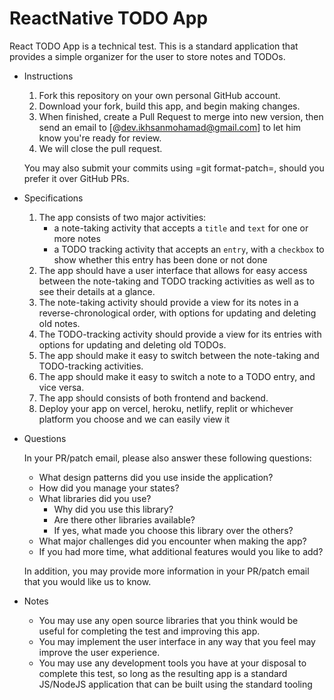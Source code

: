 # ReactNative TODO App

React TODO App is a technical test. This is a standard 
application that provides a simple organizer for the user to store notes
and TODOs.

* Instructions

  1. Fork this repository on your own personal GitHub account.
  2. Download your fork, build this app, and begin making changes.
  3. When finished, create a Pull Request to merge into new version,
     then send an email to [@dev.ikhsanmohamad@gmail.com] to let him know you're ready for
     review.
  4. We will close the pull request.

  You may also submit your commits using =git format-patch=, should you
  prefer it over GitHub PRs.

* Specifications

  1. The app consists of two major activities:
     - a note-taking activity that accepts a `title` and `text` for one
       or more notes
     - a TODO tracking activity that accepts an `entry`, with a
       `checkbox` to show whether this entry has been done or not done
  2. The app should have a user interface that allows for easy access
     between the note-taking and TODO tracking activities as well as to
     see their details at a glance.
  3. The note-taking activity should provide a view for its notes in a
     reverse-chronological order, with options for updating and deleting
     old notes.
  4. The TODO-tracking activity should provide a view for its entries
     with options for updating and deleting old TODOs.
  5. The app should make it easy to switch between the note-taking and
     TODO-tracking activities.
  6. The app should make it easy to switch a note to a TODO entry, and
     vice versa.
  7. The app should consists of both frontend and backend.
  7. Deploy your app on vercel, heroku, netlify, replit or whichever platform you choose and we can easily view it

* Questions

  In your PR/patch email, please also answer these following questions:

  - What design patterns did you use inside the application?
  - How did you manage your states?
  - What libraries did you use?
    + Why did you use this library?
    + Are there other libraries available?
    + If yes, what made you choose this library over the others?
  - What major challenges did you encounter when making the app?
  - If you had more time, what additional features would you like to
    add?

  In addition, you may provide more information in your PR/patch email
  that you would like us to know.

* Notes

  - You may use any open source libraries that you think would be useful
    for completing the test and improving this app.
  - You may implement the user interface in any way that you feel may
    improve the user experience.
  - You may use any development tools you have at your disposal to
    complete this test, so long as the resulting app is a standard
    JS/NodeJS application that can be built using the standard tooling

